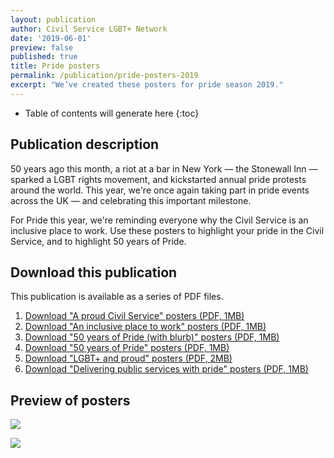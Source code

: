```yaml
---
layout: publication
author: Civil Service LGBT+ Network
date: '2019-06-01'
preview: false
published: true
title: Pride posters
permalink: /publication/pride-posters-2019
excerpt: "We’ve created these posters for pride season 2019."
---
```


<!-- Include the following to generate a Table of Contents -->
* Table of contents will generate here
{:toc}
<!-- Don't touch the Table of Contents above -->
<!-- Include this line to process the Markdown and format the content properly -->
<div id="page-content" markdown="1">
<!-- Don't remove the line of code above -->


## Publication description

50 years ago this month, a riot at a bar in New York — the Stonewall Inn — sparked a LGBT rights movement, and kickstarted annual pride protests around the world. This year, we're once again taking part in pride events across the UK — and celebrating this important milestone.

For Pride this year, we're reminding everyone why the Civil Service is an inclusive place to work. Use these posters to highlight your pride in the Civil Service, and to highlight 50 years of Pride.

## Download this publication

This publication is available as a series of PDF files. 

1. [Download "A proud Civil Service" posters (PDF, 1MB)](/assets/documents/pride-posters/2019-06-01-a-proud-civil-service.pdf)
2. [Download "An inclusive place to work" posters (PDF, 1MB)](/assets/documents/pride-posters/2019-06-01-50-an-inclusive-place-to-work.pdf)
3. [Download "50 years of Pride (with blurb)" posters (PDF, 1MB)](/assets/documents/pride-posters/2019-06-01-50-years-proud-with-blurb.pdf)
4. [Download "50 years of Pride" posters (PDF, 1MB)](/assets/documents/pride-posters/2019-06-01-50-years-proud.pdf)
5. [Download "LGBT+ and proud" posters (PDF, 2MB)](/assets/documents/pride-posters/2019-06-01-50-and-proud.pdf)
6. [Download "Delivering public services with pride" posters (PDF, 1MB)](/assets/documents/pride-posters/2019-06-01-50-delivering-with-pride.pdf)

## Preview of posters

![](/assets/images/posts/preview-pride-posters-2019.png")

![](/assets/images/posts/preview-pride-posters-2019-2.png")

<!-- Include this line to process the Markdown and format the content properly -->
</div>
<!-- Don't remove the line of code above -->


